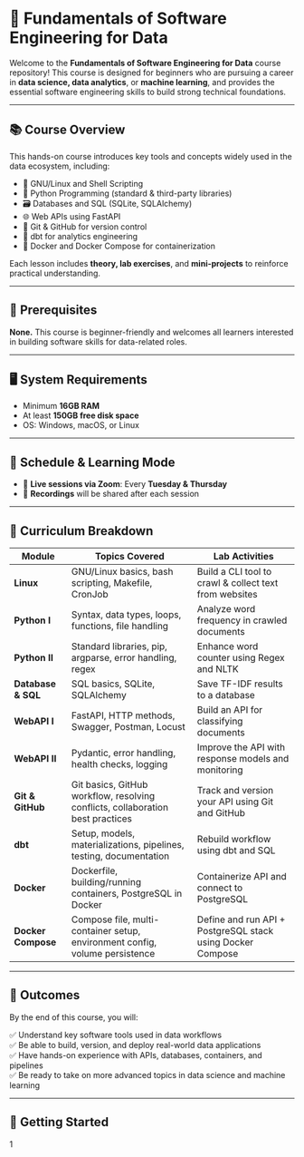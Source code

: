 # 📘 Fundamentals of Software Engineering for Data

Welcome to the **Fundamentals of Software Engineering for Data** course repository! This course is designed for beginners who are pursuing a career in **data science, data analytics**, or **machine learning**, and provides the essential software engineering skills to build strong technical foundations.

---

## 📚 Course Overview

This hands-on course introduces key tools and concepts widely used in the data ecosystem, including:

- 🐧 GNU/Linux and Shell Scripting  
- 🐍 Python Programming (standard & third-party libraries)  
- 🗃️ Databases and SQL (SQLite, SQLAlchemy)  
- 🌐 Web APIs using FastAPI  
- 🧪 Git & GitHub for version control  
- 🧱 dbt for analytics engineering  
- 🐳 Docker and Docker Compose for containerization  

Each lesson includes **theory, lab exercises**, and **mini-projects** to reinforce practical understanding.

---

## 🧠 Prerequisites

**None.** This course is beginner-friendly and welcomes all learners interested in building software skills for data-related roles.


---

## 🖥️ System Requirements

- Minimum **16GB RAM**
- At least **150GB free disk space**
- OS: Windows, macOS, or Linux

---

## 📆 Schedule & Learning Mode

- 📍 **Live sessions via Zoom**: Every **Tuesday & Thursday**
- 🎥 **Recordings** will be shared after each session

---

## 🧪 Curriculum Breakdown

| Module              | Topics Covered                                                                                                                                       | Lab Activities                                                                                          |
|---------------------|-------------------------------------------------------------------------------------------------------------------------------------------------------|----------------------------------------------------------------------------------------------------------|
| **Linux**           | GNU/Linux basics, bash scripting, Makefile, CronJob                                                                                                   | Build a CLI tool to crawl & collect text from websites                                                  |
| **Python I**        | Syntax, data types, loops, functions, file handling                                                                                                   | Analyze word frequency in crawled documents                                                             |
| **Python II**       | Standard libraries, pip, argparse, error handling, regex                                                                                              | Enhance word counter using Regex and NLTK                                                               |
| **Database & SQL**  | SQL basics, SQLite, SQLAlchemy                                                                                                                        | Save TF-IDF results to a database                                                                       |
| **WebAPI I**        | FastAPI, HTTP methods, Swagger, Postman, Locust                                                                                                       | Build an API for classifying documents                                                                  |
| **WebAPI II**       | Pydantic, error handling, health checks, logging                                                                                                      | Improve the API with response models and monitoring                                                     |
| **Git & GitHub**    | Git basics, GitHub workflow, resolving conflicts, collaboration best practices                                                                        | Track and version your API using Git and GitHub                                                         |
| **dbt**             | Setup, models, materializations, pipelines, testing, documentation                                                                                   | Rebuild workflow using dbt and SQL                                                                      |
| **Docker**          | Dockerfile, building/running containers, PostgreSQL in Docker                                                                                         | Containerize API and connect to PostgreSQL                                                              |
| **Docker Compose**  | Compose file, multi-container setup, environment config, volume persistence                                                                           | Define and run API + PostgreSQL stack using Docker Compose                                              |

---

## 🚀 Outcomes

By the end of this course, you will:

✅ Understand key software tools used in data workflows  
✅ Be able to build, version, and deploy real-world data applications  
✅ Have hands-on experience with APIs, databases, containers, and pipelines  
✅ Be ready to take on more advanced topics in data science and machine learning

---

## 🧭 Getting Started

1
